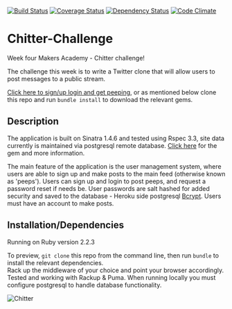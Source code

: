 [![Build Status](https://travis-ci.org/Harryandrew/Chitter-Challenge.svg?branch=master)](https://travis-ci.org/Harryandrew/Chitter-Challenge)
[![Coverage Status](https://coveralls.io/repos/Harryandrew/Chitter-Challenge/badge.svg?branch=master&service=github)](https://coveralls.io/github/Harryandrew/Chitter-Challenge?branch=master)
[![Dependency Status](https://gemnasium.com/Harryandrew/Chitter-Challenge.svg)](https://gemnasium.com/Harryandrew/Chitter-Challenge)
[![Code Climate](https://codeclimate.com/github/Harryandrew/Chitter-Challenge/badges/gpa.svg)](https://codeclimate.com/github/Harryandrew/Chitter-Challenge)

**Chitter-Challenge**
=================
Week four Makers Academy - Chitter challenge!

The challenge this week is to write a Twitter clone that will allow users to post messages to a public stream.  

[Click here to sign/up login and get peeping](https://shielded-woodland-1531.herokuapp.com/), or as mentioned below clone this repo and run `bundle install` to download the relevant gems.

Description
------------ 
The application is built on Sinatra 1.4.6 and tested using Rspec 3.3, site data currently is maintained via postgresql remote database. [Click here](https://rubygems.org/gems/pg/versions/0.18.3) for the gem and more information. 

The main feature of the application is the user management system, where users are able to sign up and make posts to the main feed (otherwise known as 'peeps'). Users can sign up and login to post peeps, and request a password reset if needs be. User passwords are salt hashed for added security and saved to the database - Heroku side postgresql [Bcrypt](http://bcrypt.sourceforge.net/). Users must have an account to make posts.

Installation/Dependencies
--------------------------
Running on Ruby version 2.2.3

To preview, `git clone` this repo from the command line, then run `bundle` to install the relevant dependencies.   
Rack up the middleware of your choice and point your browser accordingly. Tested and working with Rackup & Puma.
When running locally you must configure postgresql to handle database functionality.

   
![Chitter](https://github.com/harryandrew/chitter-challenge/blob/master/public/snapshot.png)